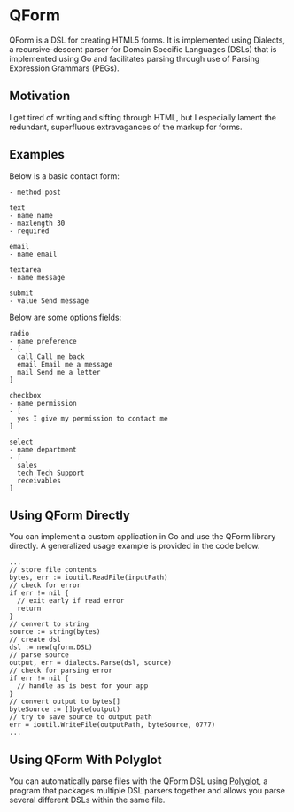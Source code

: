 QForm
=====

QForm is a DSL for creating HTML5 forms. It is implemented using Dialects, a recursive-descent parser for Domain Specific Languages (DSLs) that is implemented using Go and facilitates parsing through use of Parsing Expression Grammars (PEGs).

Motivation
----------

I get tired of writing and sifting through HTML, but I especially lament the redundant, superfluous extravagances of the markup for forms.

Examples
--------

Below is a basic contact form:

```
- method post

text
- name name
- maxlength 30
- required

email
- name email

textarea
- name message

submit
- value Send message
```

Below are some options fields:

```
radio
- name preference
- [
  call Call me back
  email Email me a message
  mail Send me a letter
]

checkbox
- name permission
- [
  yes I give my permission to contact me
]

select
- name department
- [
  sales
  tech Tech Support
  receivables
]
```



Using QForm Directly
--------------------

You can implement a custom application in Go and use the QForm library directly. A generalized usage example is provided in the code below.
```
...
// store file contents
bytes, err := ioutil.ReadFile(inputPath)
// check for error
if err != nil {
  // exit early if read error
  return
}
// convert to string
source := string(bytes)
// create dsl
dsl := new(qform.DSL)
// parse source
output, err = dialects.Parse(dsl, source)
// check for parsing error
if err != nil {
  // handle as is best for your app
}
// convert output to bytes[]
byteSource := []byte(output)
// try to save source to output path
err = ioutil.WriteFile(outputPath, byteSource, 0777)
...
```

Using QForm With Polyglot
-------------------------

You can automatically parse files with the QForm DSL using [Polyglot](https://github.com/AdamJonR/polyglot), a program that packages multiple DSL parsers together and allows you parse several different DSLs within the same file.
